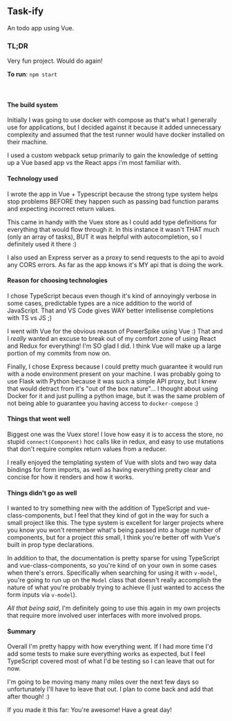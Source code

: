 ## Task-ify

An todo app using Vue.

### TL;DR

Very fun project. Would do again!

**To run**: `npm start`
<br><br><br>

#### The build system

Initially I was going to use docker with compose as that's what I generally use for applications, but I decided against it because it added unnecessary complexity and assumed that the test runner would have docker installed on their machine.

I used a custom webpack setup primarily to gain the knowledge of setting up a Vue based app vs the React apps i'm most familiar with.

#### Technology used

I wrote the app in Vue + Typescript because the strong type system helps stop problems BEFORE they happen such as passing bad function params and expecting incorrect return values.

This came in handy with the Vuex store as I could add type definitions for everything that would flow through it. In this instance it wasn't THAT much (only an array of tasks), BUT it was helpful with autocompletion, so I definitely used it there :)

I also used an Express server as a proxy to send requests to the api to avoid any CORS errors. As far as the app knows it's MY api that is doing the work.

#### Reason for choosing technologies

I chose TypeScript becaus even though it's kind of annoyingly verbose in some cases, predictable types are a nice addition to the world of JavaScript. That and VS Code gives WAY better intellisense completions with TS vs JS ;)

I went with Vue for the obvious reason of PowerSpike using Vue :) That and I _really_ wanted an excuse to break out of my comfort zone of using React and Redux for everything! I'm SO glad I did. I think Vue will make up a large portion of my commits from now on.

Finally, I chose Express because I could pretty much guarantee it would run with a node environment present on your machine. I was probably going to use Flask with Python because it was such a simple API proxy, but I knew that would detract from it's "out of the box nature"... I thought about using Docker for it and just pulling a python image, but it was the same problem of not being able to guarantee you having access to `docker-compose` :)

#### Things that went well

Biggest one was the Vuex store! I love how easy it is to access the store, no stupid `connect(Component)` hoc calls like in redux, and easy to use mutations that don't require complex return values from a reducer.

I really enjoyed the templating system of Vue with slots and two way data bindings for form imports, as well as having everything pretty clear and concise for how it renders and how it works.

#### Things didn't go as well

I wanted to try something new with the addition of TypeScript and vue-class-components, but I feel that they kind of got in the way for such a small project like this. The type system is excellent for larger projects where you know you won't remember what's being passed into a huge number of components, but for a project _this_ small, I think you're better off with Vue's built in prop type declarations.

In addition to that, the documentation is pretty sparse for using TypeScript and vue-class-components, so you're kind of on your own in some cases when there's errors. Specifically when searching for using it with `v-model`, you're going to run up on the `Model` class that doesn't really accomplish the nature of what you're probably trying to achieve (I just wanted to access the form inputs via `v-model`).

_All that being said_, I'm definitely going to use this again in my own projects that require more involved user interfaces with more involved props.

#### Summary

Overall I'm pretty happy with how everything went. If I had more time I'd add some tests to make sure everything works as expected, but I feel TypeScript covered most of what I'd be testing so I can leave that out for now.

I'm going to be moving many many miles over the next few days so unfortunately I'll have to leave that out. I plan to come back and add that after though! :)

If you made it this far: You're awesome! Have a great day!
